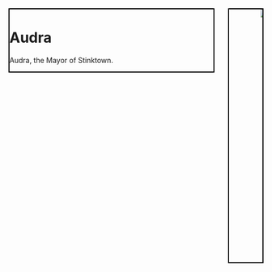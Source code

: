 <div style="width: 100%;">
   <div style="float:left; width: 80%; border:2px solid black">
      <h1>Audra</h1>
   

   Audra, the Mayor of Stinktown.
   </div>
   <div style="float:right; border:2px solid black">
     <marquee direction="left" height="500px">
     <img src="/assets/images/ezgif.com-speed.gif" alt="cool grl">
     </marquee>
   </div>
</div>
<div style="clear:both"></div>
